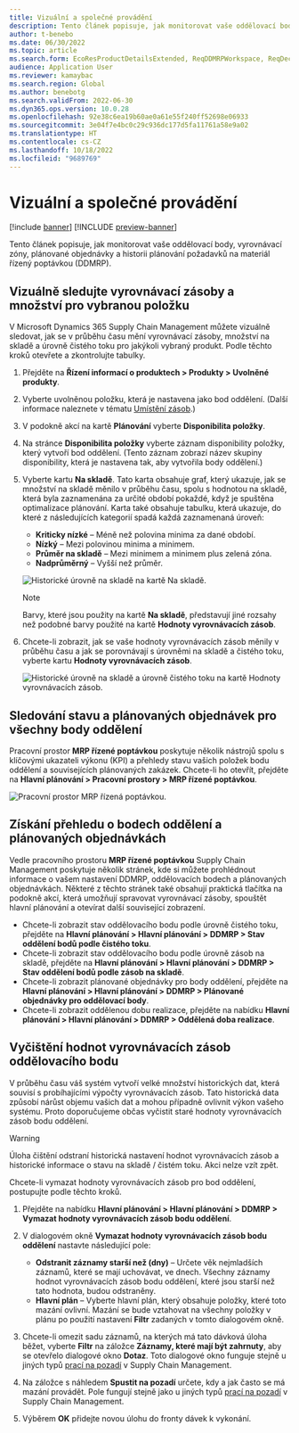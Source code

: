 ```yaml
---
title: Vizuální a společné provádění
description: Tento článek popisuje, jak monitorovat vaše oddělovací body, vyrovnávací zóny, plánované objednávky a historii plánování požadavků na materiál řízený poptávkou (DDMRP).
author: t-benebo
ms.date: 06/30/2022
ms.topic: article
ms.search.form: EcoResProductDetailsExtended, ReqDDMRPWorkspace, ReqDecouplingPointsStatusByNetFlow, ReqDecouplingPointStatusByOnHand, ReqPlannedOrderForm, ReqItemDecoupledLeadTime
audience: Application User
ms.reviewer: kamaybac
ms.search.region: Global
ms.author: benebotg
ms.search.validFrom: 2022-06-30
ms.dyn365.ops.version: 10.0.28
ms.openlocfilehash: 92e38c6ea19b60ae0a61e55f240ff52698e06933
ms.sourcegitcommit: 3e04f7e4bc0c29c936dc177d5fa11761a58e9a02
ms.translationtype: HT
ms.contentlocale: cs-CZ
ms.lasthandoff: 10/18/2022
ms.locfileid: "9689769"
---
```

# <a name="visual-and-collaborative-execution"></a>Vizuální a společné provádění

[!include [banner](../../includes/banner.md)]
[!INCLUDE [preview-banner](../../includes/preview-banner.md)]
<!-- KFM: Preview until further notice -->

Tento článek popisuje, jak monitorovat vaše oddělovací body, vyrovnávací zóny, plánované objednávky a historii plánování požadavků na materiál řízený poptávkou (DDMRP).

## <a name="visually-track-buffers-and-quantities-for-a-selected-item"></a>Vizuálně sledujte vyrovnávací zásoby a množství pro vybranou položku

V Microsoft Dynamics 365 Supply Chain Management můžete vizuálně sledovat, jak se v průběhu času mění vyrovnávací zásoby, množství na skladě a úrovně čistého toku pro jakýkoli vybraný produkt. Podle těchto kroků otevřete a zkontrolujte tabulky.

1. Přejděte na **Řízení informací o produktech \> Produkty \> Uvolněné produkty**.
1. Vyberte uvolněnou položku, která je nastavena jako bod oddělení. (Další informace naleznete v tématu [Umístění zásob](ddmrp-inventory-positioning.md).)
1. V podokně akcí na kartě **Plánování** vyberte **Disponibilita položky**.
1. Na stránce **Disponibilita položky** vyberte záznam disponibility položky, který vytvoří bod oddělení. (Tento záznam zobrazí název skupiny disponibility, která je nastavena tak, aby vytvořila body oddělení.)
1. Vyberte kartu **Na skladě**. Tato karta obsahuje graf, který ukazuje, jak se množství na skladě měnilo v průběhu času, spolu s hodnotou na skladě, která byla zaznamenána za určité období pokaždé, když je spuštěna optimalizace plánování. Karta také obsahuje tabulku, která ukazuje, do které z následujících kategorií spadá každá zaznamenaná úroveň:

    - **Kriticky nízké** – Méně než polovina minima za dané období.
    - **Nízký** – Mezi polovinou minima a minimem.
    - **Průměr na skladě** – Mezi minimem a minimem plus zelená zóna.
    - **Nadprůměrný** – Vyšší než průměr.

    ![Historické úrovně na skladě na kartě Na skladě.](media/ddmrp-on-hand-graph.png "Historické úrovně na skladě na kartě Na skladě")

    > [!NOTE]
    > Barvy, které jsou použity na kartě **Na skladě**, představují jiné rozsahy než podobné barvy použité na kartě **Hodnoty vyrovnávacích zásob**.

1. Chcete-li zobrazit, jak se vaše hodnoty vyrovnávacích zásob měnily v průběhu času a jak se porovnávají s úrovněmi na skladě a čistého toku, vyberte kartu **Hodnoty vyrovnávacích zásob**.

    ![Historické úrovně na skladě a úrovně čistého toku na kartě Hodnoty vyrovnávacích zásob.](media/ddmrp-buffer-values-graph.png "Historické úrovně na skladě a úrovně čistého toku na kartě Hodnoty vyrovnávacích zásob")

## <a name="track-the-status-and-planned-orders-for-all-decoupling-points"></a>Sledování stavu a plánovaných objednávek pro všechny body oddělení

Pracovní prostor **MRP řízené poptávkou** poskytuje několik nástrojů spolu s klíčovými ukazateli výkonu (KPI) a přehledy stavu vašich položek bodu oddělení a souvisejících plánovaných zakázek. Chcete-li ho otevřít, přejděte na **Hlavní plánování \> Pracovní prostory \> MRP řízené poptávkou**.

![Pracovní prostor MRP řízená poptávkou.](media/ddmrp-workspace.png "Pracovní prostor MRP řízená poptávkou")

## <a name="get-overviews-of-decoupling-points-and-planned-orders"></a>Získání přehledu o bodech oddělení a plánovaných objednávkách

Vedle pracovního prostoru **MRP řízené poptávkou** Supply Chain Management poskytuje několik stránek, kde si můžete prohlédnout informace o vašem nastavení DDMRP, oddělovacích bodech a plánovaných objednávkách. Některé z těchto stránek také obsahují praktická tlačítka na podokně akcí, která umožňují spravovat vyrovnávací zásoby, spouštět hlavní plánování a otevírat další související zobrazení.

- Chcete-li zobrazit stav oddělovacího bodu podle úrovně čistého toku, přejděte na **Hlavní plánování \> Hlavní plánování \> DDMRP \> Stav oddělení bodů podle čistého toku**.
- Chcete-li zobrazit stav oddělovacího bodu podle úrovně zásob na skladě, přejděte na **Hlavní plánování \> Hlavní plánování \> DDMRP \> Stav oddělení bodů podle zásob na skladě**.
- Chcete-li zobrazit plánované objednávky pro body oddělení, přejděte na **Hlavní plánování \> Hlavní plánování \> DDMRP \> Plánované objednávky pro oddělovací body**.
- Chcete-li zobrazit oddělenou dobu realizace, přejděte na nabídku **Hlavní plánování \> Hlavní plánování \> DDMRP \> Oddělená doba realizace**.

## <a name="clean-up-decoupling-point-buffer-values"></a>Vyčištění hodnot vyrovnávacích zásob oddělovacího bodu

V průběhu času váš systém vytvoří velké množství historických dat, která souvisí s probíhajícími výpočty vyrovnávacích zásob. Tato historická data způsobí nárůst objemu vašich dat a mohou případně ovlivnit výkon vašeho systému. Proto doporučujeme občas vyčistit staré hodnoty vyrovnávacích zásob bodu oddělení.

> [!WARNING]
> Úloha čištění odstraní historická nastavení hodnot vyrovnávacích zásob a historické informace o stavu na skladě / čistém toku. Akci nelze vzít zpět.

Chcete-li vymazat hodnoty vyrovnávacích zásob pro bod oddělení, postupujte podle těchto kroků.

1. Přejděte na nabídku **Hlavní plánování \> Hlavní plánování \> DDMRP \> Vymazat hodnoty vyrovnávacích zásob bodu oddělení**.
1. V dialogovém okně **Vymazat hodnoty vyrovnávacích zásob bodu oddělení** nastavte následující pole:

    - **Odstranit záznamy starší než (dny)** – Určete věk nejmladších záznamů, které se mají uchovávat, ve dnech. Všechny záznamy hodnot vyrovnávacích zásob bodu oddělení, které jsou starší než tato hodnota, budou odstraněny.
    - **Hlavní plán** – Vyberte hlavní plán, který obsahuje položky, které toto mazání ovlivní. Mazání se bude vztahovat na všechny položky v plánu po použití nastavení **Filtr** zadaných v tomto dialogovém okně.

1. Chcete-li omezit sadu záznamů, na kterých má tato dávková úloha běžet, vyberte **Filtr** na záložce **Záznamy, které mají být zahrnuty**, aby se otevřelo dialogové okno **Dotaz**. Toto dialogové okno funguje stejně u jiných typů [prací na pozadí](../../../fin-ops-core/dev-itpro/sysadmin/batch-processing-overview.md) v Supply Chain Management.
1. Na záložce s náhledem **Spustit na pozadí** určete, kdy a jak často se má mazání provádět. Pole fungují stejně jako u jiných typů [prací na pozadí](../../../fin-ops-core/dev-itpro/sysadmin/batch-processing-overview.md) v Supply Chain Management.
1. Výběrem **OK** přidejte novou úlohu do fronty dávek k vykonání.
